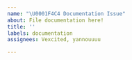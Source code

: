 ```yaml
---
name: "\U0001F4C4 Documentation Issue"
about: File documentation here!
title: ''
labels: documentation
assignees: Vexcited, yannouuuu

---
```



